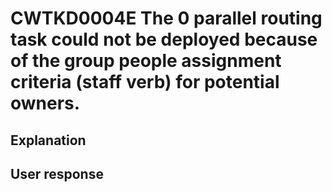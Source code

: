# CWTKD0004E The 0 parallel routing task could not be deployed because of the group people assignment criteria (staff verb) for potential owners.

## Explanation

## User response